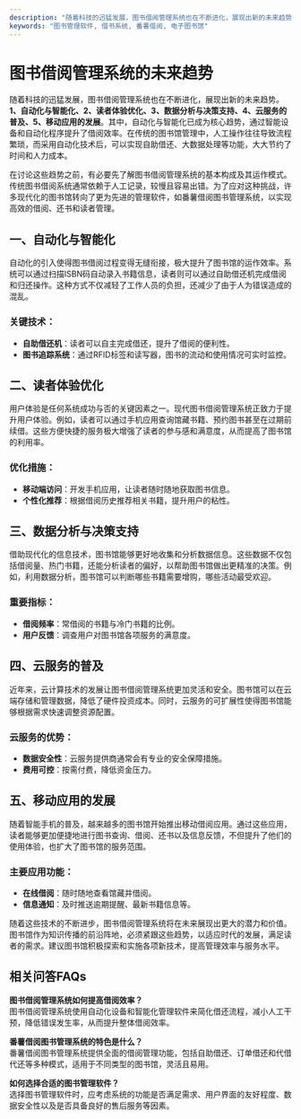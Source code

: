 ```yaml
---
description: "随着科技的迅猛发展，图书借阅管理系统也在不断进化，展现出新的未来趋势。**1、自动化与智能化、2、读者体验优化、3、数据分析与决策支持、4、云服务的普及、5、移动应用的发展**。其中，自动化与智能化已成为核心趋势，通过智能设备和自动化程序提升了借阅效率。在传统的图书馆管理中，人工操作往往导致流程繁琐，而采用自动化技术后，可以实现自助借还、大数据处理等功能，大大节约了时间和人力成本。 "
keywords: "图书管理软件, 借书系统, 番薯借阅, 电子图书馆"
---
```

# 图书借阅管理系统的未来趋势

随着科技的迅猛发展，图书借阅管理系统也在不断进化，展现出新的未来趋势。**1、自动化与智能化、2、读者体验优化、3、数据分析与决策支持、4、云服务的普及、5、移动应用的发展**。其中，自动化与智能化已成为核心趋势，通过智能设备和自动化程序提升了借阅效率。在传统的图书馆管理中，人工操作往往导致流程繁琐，而采用自动化技术后，可以实现自助借还、大数据处理等功能，大大节约了时间和人力成本。 

在讨论这些趋势之前，有必要先了解图书借阅管理系统的基本构成及其运作模式。传统图书借阅系统通常依赖于人工记录，较慢且容易出错。为了应对这种挑战，许多现代化的图书馆转向了更为先进的管理软件，如番薯借阅图书管理系统，以实现高效的借阅、还书和读者管理。

## **一、自动化与智能化**

自动化的引入使得图书借阅过程变得无缝衔接，极大提升了图书馆的运作效率。系统可以通过扫描ISBN码自动录入书籍信息，读者则可以通过自助借还机完成借阅和归还操作。这种方式不仅减轻了工作人员的负担，还减少了由于人为错误造成的混乱。

### 关键技术：

- **自助借还机**：读者可以自主完成借还，提升了借阅的便利性。
- **图书追踪系统**：通过RFID标签和读写器，图书的流动和使用情况可实时监控。

## **二、读者体验优化**

用户体验是任何系统成功与否的关键因素之一。现代图书借阅管理系统正致力于提升用户体验。例如，读者可以通过手机应用查询馆藏书籍、预约图书甚至在过期前续借。这些方便快捷的服务极大增强了读者的参与感和满意度，从而提高了图书馆的利用率。

### 优化措施：

- **移动端访问**：开发手机应用，让读者随时随地获取图书信息。
- **个性化推荐**：根据借阅历史推荐相关书籍，提升用户的粘性。

## **三、数据分析与决策支持**

借助现代化的信息技术，图书馆能够更好地收集和分析数据信息。这些数据不仅包括借阅量、热门书籍，还能分析读者的偏好，以帮助图书馆做出更精准的决策。例如，利用数据分析，图书馆可以判断哪些书籍需要增购，哪些活动最受欢迎。

### 重要指标：

- **借阅频率**：常借阅的书籍与冷门书籍的比例。
- **用户反馈**：调查用户对图书馆各项服务的满意度。

## **四、云服务的普及**

近年来，云计算技术的发展让图书借阅管理系统更加灵活和安全。图书馆可以在云端存储和管理数据，降低了硬件投资成本。同时，云服务的可扩展性使得图书馆能够根据需求快速调整资源配置。

### 云服务的优势：

- **数据安全性**：云服务提供商通常会有专业的安全保障措施。
- **费用可控**：按需付费，降低资金压力。

## **五、移动应用的发展**

随着智能手机的普及，越来越多的图书馆开始推出移动借阅应用。通过这些应用，读者能够更加便捷地进行图书查询、借阅、还书以及信息反馈，不但提升了他们的使用体验，也扩大了图书馆的服务范围。

### 主要应用功能：

- **在线借阅**：随时随地查看馆藏并借阅。
- **信息通知**：及时推送逾期提醒、最新书籍信息等。

随着这些技术的不断进步，图书借阅管理系统将在未来展现出更大的潜力和价值。图书馆作为知识传播的前沿阵地，必须紧跟这些趋势，以适应时代的发展，满足读者的需求。建议图书馆积极探索和实施各项新技术，提高管理效率与服务水平。

## 相关问答FAQs

**图书借阅管理系统如何提高借阅效率？**  
图书借阅管理系统使用自动化设备和智能化管理软件来简化借还流程，减小人工干预，降低错误发生率，从而提升整体借阅效率。

**番薯借阅图书管理系统的特色是什么？**  
番薯借阅图书管理系统提供全面的借阅管理功能，包括自助借还、订单借还和代借代还等多种模式，适用于不同类型的图书馆，灵活且易用。

**如何选择合适的图书管理软件？**  
选择图书管理软件时，应考虑系统的功能是否满足需求、用户界面的友好程度、数据安全性以及是否具备良好的售后服务等因素。
